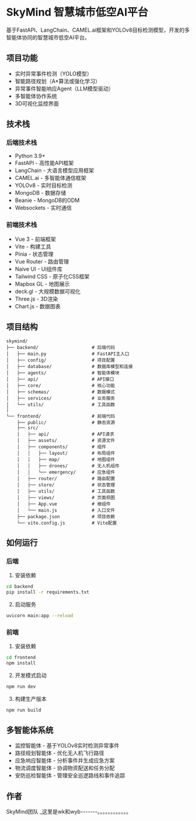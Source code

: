 # SkyMind 智慧城市低空AI平台

基于FastAPI、LangChain、CAMEL.ai框架和YOLOv8目标检测模型，开发的多智能体协同的智慧城市低空AI平台。

## 项目功能

* 实时异常事件检测（YOLO模型）
* 智能路径规划（A*算法或强化学习）
* 异常事件智能响应Agent（LLM模型驱动）
* 多智能体协作系统
* 3D可视化监控界面

## 技术栈

### 后端技术栈
- Python 3.9+
- FastAPI - 高性能API框架
- LangChain - 大语言模型应用框架
- CAMEL.ai - 多智能体通信框架
- YOLOv8 - 实时目标检测
- MongoDB - 数据存储
- Beanie - MongoDB的ODM
- Websockets - 实时通信

### 前端技术栈
- Vue 3 - 前端框架
- Vite - 构建工具
- Pinia - 状态管理
- Vue Router - 路由管理
- Naive UI - UI组件库
- Tailwind CSS - 原子化CSS框架
- Mapbox GL - 地图展示
- deck.gl - 大规模数据可视化
- Three.js - 3D渲染
- Chart.js - 数据图表

## 项目结构

```
skymind/
├── backend/                    # 后端代码
│   ├── main.py                 # FastAPI主入口
│   ├── config/                 # 项目配置
│   ├── database/               # 数据库模型和连接
│   ├── agents/                 # 智能体模块
│   ├── api/                    # API接口
│   ├── core/                   # 核心功能
│   ├── schemas/                # 数据模式
│   ├── services/               # 业务服务
│   └── utils/                  # 工具函数
│
└── frontend/                   # 前端代码
    ├── public/                 # 静态资源
    ├── src/
    │   ├── api/                # API请求
    │   ├── assets/             # 资源文件
    │   ├── components/         # 组件
    │   │   ├── layout/         # 布局组件
    │   │   ├── map/            # 地图组件
    │   │   ├── drones/         # 无人机组件
    │   │   └── emergency/      # 应急组件
    │   ├── router/             # 路由配置
    │   ├── store/              # 状态管理
    │   ├── utils/              # 工具函数
    │   ├── views/              # 页面视图
    │   ├── App.vue             # 根组件
    │   └── main.js             # 入口文件
    ├── package.json            # 项目依赖
    └── vite.config.js          # Vite配置
```

## 如何运行

### 后端

1. 安装依赖
```bash
cd backend
pip install -r requirements.txt
```

2. 启动服务
```bash
uvicorn main:app --reload
```

### 前端

1. 安装依赖
```bash
cd frontend
npm install
```

2. 开发模式启动
```bash
npm run dev
```

3. 构建生产版本
```bash
npm run build
```

## 多智能体系统

* 监控智能体 - 基于YOLOv8实时检测异常事件
* 路径规划智能体 - 优化无人机飞行路径
* 应急响应智能体 - 分析事件并生成应急方案
* 物流调度智能体 - 协调物资配送和任务分配
* 安防巡检智能体 - 管理安全巡逻路线和事件追踪

## 作者

SkyMind团队 _这里是wk和wyb-------。。。。。。。。。。。。
